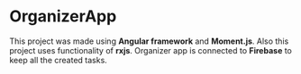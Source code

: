 # OrganizerApp

This project was made using <strong>Angular framework</strong> and <strong>Moment.js</strong>.
Also this project uses functionality of <strong>rxjs</strong>.
Organizer app is connected to <strong>Firebase</strong> to keep all the created tasks.
